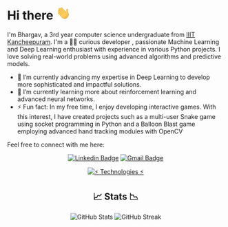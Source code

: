 # Hi there <img src="wave.gif" width=33>

I'm Bhargav, a 3rd year computer science undergraduate from [IIIT Kancheepuram](https://www.iiitdm.ac.in/). I'm a 👨‍💻 curious developer , passionate Machine Learning and Deep Learning enthusiast with experience in various Python projects. I love solving real-world problems using advanced algorithms and predictive models.

- 🔭 I’m currently advancing my expertise in Deep Learning to develop more sophisticated and impactful solutions.
- 🌱 I’m currently learning more about reinforcement learning and advanced neural networks.
- ⚡ Fun fact: In my free time, I enjoy developing interactive games. With this interest, I have created projects such as  a multi-user Snake game using socket programming in Python and a Balloon Blast game employing advanced hand tracking modules with OpenCV


Feel free to connect with me here:
<div align="center">

[![Linkedin Badge](https://img.shields.io/badge/linkedin-181825?style=for-the-badge&logo=linkedin&logoColor=0A66C2&link=https://www.linkedin.com/in/kallagunta-naga-bhargav-98553222a/)](https://www.linkedin.com/in/kallagunta-naga-bhargav-98553222a/)
[![Gmail Badge](https://img.shields.io/badge/gmail-181825?style=for-the-badge&logo=gmail&logoColor=EA4335&link=mailto:nagabhargav9.2@gmail.com)](mailto:nagabhargav9.2@gmail.com)


[![⚡️ Technologies ⚡️](https://github-readme-tech-stack.vercel.app/api/cards?title=%E2%9A%A1%EF%B8%8F+Technologies+%E2%9A%A1%EF%B8%8F&align=center&titleAlign=center&lineCount=4&theme=catppuccin_mocha&width=600&bg=%231e1e2e&badge=%23181825&border=%236c7086&titleColor=%2394e2d5&line1=python%2CPython%2C3776AB%3Blinux%2CLinux%2CFCC624%3Bgnubash%2CShell%2C4EAA25%3Bcplusplus%2CC%2B%2B%2C00599C%3B&line2=numpy%2CNumPy%2C013243%3Bpandas%2Cpandas%2C150458%3Bopencv%2COpenCV%2C5C3EE8%3Bscikitlearn%2Cscikit+learn%2CF7931E%3Bselenium%2Cselenium%2C43B02A%3B&line3=html5%2Chtml%2CE34F26%3Bcss3%2Ccss%2C1572B6%3Bjavascript%2Cjavascript%2CF7DF1E%3Bflask%2Cflask%2C8dd0d8%3Bmysql%2Cmysql%2C4479A1%3B&line4=ros%2Cros%2C22314E%3Bgit%2Cgit%2CF05032%3Bdocker%2Cdocker%2C2496ED%3Bmicrosoftazure%2CAzure%2C0078D4%3Bdigitalocean%2Cdigitalocean%2C0080FF%3B)](#)



## 📈 Stats 📉


<a>
  <img src="https://github-readme-stats.vercel.app/api?username=BhargavNaga&hide_rank=true&show_icons=true&bg_color=1e1e2e&text_color=cdd6f4&icon_color=cba6f7&title_color=94e2d5" alt="GitHub Stats">
</a>

<a>
<img src="https://streak-stats.demolab.com?user=BhargavNaga&theme=catppuccin-mocha&exclude_days=Sat%2CSun" alt="GitHub Streak">
</a>

</div>
